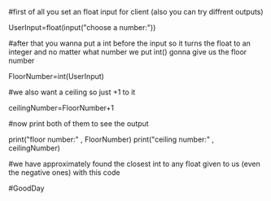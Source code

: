 #first of all you set an float input for client (also you can try diffrent outputs)

UserInput=float(input("choose a number:"))

#after that you wanna put a int before the input so it turns the float to an integer and no matter what number we put int() gonna give us the floor number

FloorNumber=int(UserInput)

#we also want a ceiling so just +1 to it 

ceilingNumber=FloorNumber+1

#now print both of them to see the output

print("floor number:" , FloorNumber)
print("ceiling number:" , ceilingNumber)

#we have approximately found the closest int to any float given to us (even the negative ones) with this code

#GoodDay
